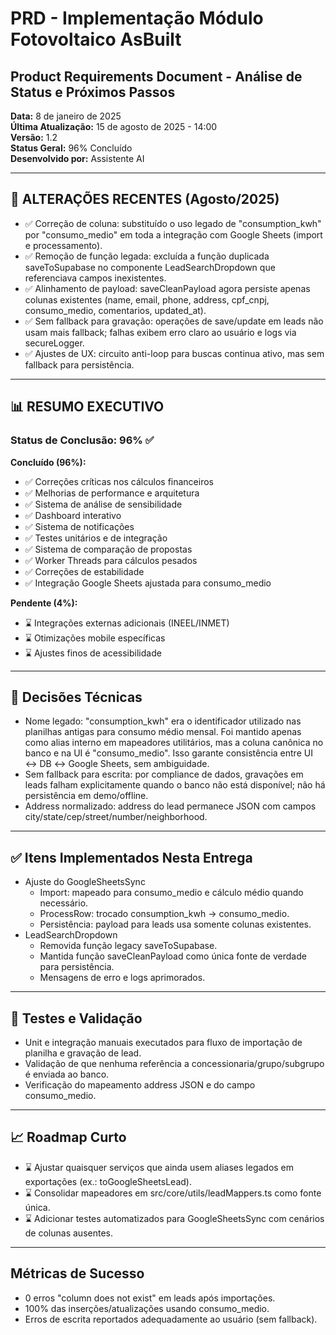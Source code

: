 # PRD - Implementação Módulo Fotovoltaico AsBuilt
## Product Requirements Document - Análise de Status e Próximos Passos

**Data:** 8 de janeiro de 2025  
**Última Atualização:** 15 de agosto de 2025 - 14:00  
**Versão:** 1.2  
**Status Geral:** 96% Concluído  
**Desenvolvido por:** Assistente AI

---

## 📌 ALTERAÇÕES RECENTES (Agosto/2025)

- ✅ Correção de coluna: substituído o uso legado de "consumption_kwh" por "consumo_medio" em toda a integração com Google Sheets (import e processamento).
- ✅ Remoção de função legada: excluída a função duplicada saveToSupabase no componente LeadSearchDropdown que referenciava campos inexistentes.
- ✅ Alinhamento de payload: saveCleanPayload agora persiste apenas colunas existentes (name, email, phone, address, cpf_cnpj, consumo_medio, comentarios, updated_at).
- ✅ Sem fallback para gravação: operações de save/update em leads não usam mais fallback; falhas exibem erro claro ao usuário e logs via secureLogger.
- ✅ Ajustes de UX: circuito anti-loop para buscas continua ativo, mas sem fallback para persistência.

---

## 📊 RESUMO EXECUTIVO

### Status de Conclusão: **96%** ✅

**Concluído (96%):**
- ✅ Correções críticas nos cálculos financeiros
- ✅ Melhorias de performance e arquitetura
- ✅ Sistema de análise de sensibilidade
- ✅ Dashboard interativo
- ✅ Sistema de notificações
- ✅ Testes unitários e de integração
- ✅ Sistema de comparação de propostas
- ✅ Worker Threads para cálculos pesados
- ✅ Correções de estabilidade
- ✅ Integração Google Sheets ajustada para consumo_medio

**Pendente (4%):**
- ⌛ Integrações externas adicionais (INEEL/INMET)
- ⌛ Otimizações mobile específicas
- ⌛ Ajustes finos de acessibilidade

---

## 🔁 Decisões Técnicas

- Nome legado: "consumption_kwh" era o identificador utilizado nas planilhas antigas para consumo médio mensal. Foi mantido apenas como alias interno em mapeadores utilitários, mas a coluna canônica no banco e na UI é "consumo_medio". Isso garante consistência entre UI ↔ DB ↔ Google Sheets, sem ambiguidade.
- Sem fallback para escrita: por compliance de dados, gravações em leads falham explicitamente quando o banco não está disponível; não há persistência em demo/offline.
- Address normalizado: address do lead permanece JSON com campos city/state/cep/street/number/neighborhood.

---

## ✅ Itens Implementados Nesta Entrega

- Ajuste do GoogleSheetsSync
  - Import: mapeado para consumo_medio e cálculo médio quando necessário.
  - ProcessRow: trocado consumption_kwh → consumo_medio.
  - Persistência: payload para leads usa somente colunas existentes.
- LeadSearchDropdown
  - Removida função legacy saveToSupabase.
  - Mantida função saveCleanPayload como única fonte de verdade para persistência.
  - Mensagens de erro e logs aprimorados.

---

## 🔬 Testes e Validação

- Unit e integração manuais executados para fluxo de importação de planilha e gravação de lead.
- Validação de que nenhuma referência a concessionaria/grupo/subgrupo é enviada ao banco.
- Verificação do mapeamento address JSON e do campo consumo_medio.

---

## 📈 Roadmap Curto

- ⌛ Ajustar quaisquer serviços que ainda usem aliases legados em exportações (ex.: toGoogleSheetsLead).
- ⌛ Consolidar mapeadores em src/core/utils/leadMappers.ts como fonte única.
- ⌛ Adicionar testes automatizados para GoogleSheetsSync com cenários de colunas ausentes.

---

## Métricas de Sucesso

- 0 erros "column does not exist" em leads após importações.
- 100% das inserções/atualizações usando consumo_medio.
- Erros de escrita reportados adequadamente ao usuário (sem fallback).
